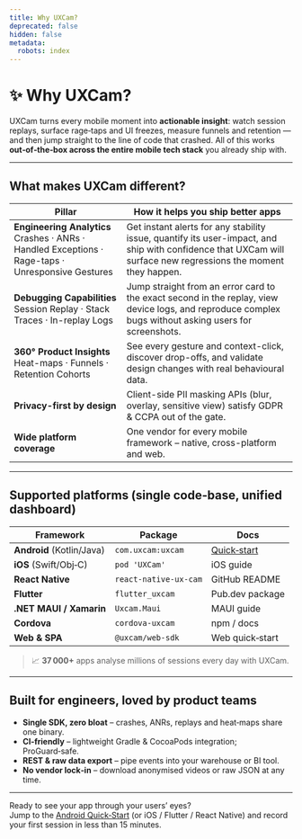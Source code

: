 ```yaml
---
title: Why UXCam?
deprecated: false
hidden: false
metadata:
  robots: index
---
```

# ✨ Why UXCam?

UXCam turns every mobile moment into **actionable insight**: watch session replays, surface rage‑taps and UI freezes, measure funnels and retention — and then jump straight to the line of code that crashed. All of this works **out‑of‑the‑box across the entire mobile tech stack** you already ship with.

***

## What makes UXCam different?

| Pillar                                                                                                 | How it helps you ship better apps                                                                                                                              |
| ------------------------------------------------------------------------------------------------------ | -------------------------------------------------------------------------------------------------------------------------------------------------------------- |
| **Engineering Analytics**<br />Crashes · ANRs · Handled Exceptions · Rage-taps · Unresponsive Gestures | Get instant alerts for any stability issue, quantify its user-impact, and ship with confidence that UXCam will surface new regressions the moment they happen. |
| **Debugging Capabilities**<br />Session Replay · Stack Traces · In-replay Logs                         | Jump straight from an error card to the exact second in the replay, view device logs, and reproduce complex bugs without asking users for screenshots.         |
| **360° Product Insights**<br />Heat-maps · Funnels · Retention Cohorts                                 | See every gesture and context-click, discover drop-offs, and validate design changes with real behavioural data.                                               |
| **Privacy-first by design**                                                                            | Client-side PII masking APIs (blur, overlay, sensitive view) satisfy GDPR & CCPA out of the gate.                                                              |
| **Wide platform coverage**                                                                             | One vendor for every mobile framework – native, cross-platform and web.                                                                                        |

***

## Supported platforms (single code‑base, unified dashboard)

| Framework                 | Package               | Docs                                  |
| ------------------------- | --------------------- | ------------------------------------- |
| **Android** (Kotlin/Java) | `com.uxcam:uxcam`     | [Quick‑start](../android/quick-start) |
| **iOS** (Swift/Obj‑C)     | `pod 'UXCam'`         | iOS guide                             |
| **React Native**          | `react-native-ux-cam` | GitHub README                         |
| **Flutter**               | `flutter_uxcam`       | Pub.dev package                       |
| **.NET MAUI / Xamarin**   | `Uxcam.Maui`          | MAUI guide                            |
| **Cordova**               | `cordova-uxcam`       | npm / docs                            |
| **Web & SPA**             | `@uxcam/web-sdk`      | Web quick‑start                       |

> 📈 **37 000+** apps analyse millions of sessions every day with UXCam.

***

## Built for engineers, loved by product teams

* **Single SDK, zero bloat** – crashes, ANRs, replays and heat‑maps share one binary.
* **CI‑friendly** – lightweight Gradle & CocoaPods integration; ProGuard‑safe.
* **REST & raw data export** – pipe events into your warehouse or BI tool.
* **No vendor lock‑in** – download anonymised videos or raw JSON at any time.

***

Ready to see your app through your users’ eyes?\
Jump to the [Android Quick‑Start](../android/quick-start) (or iOS / Flutter / React Native) and record your first session in less than 15 minutes.